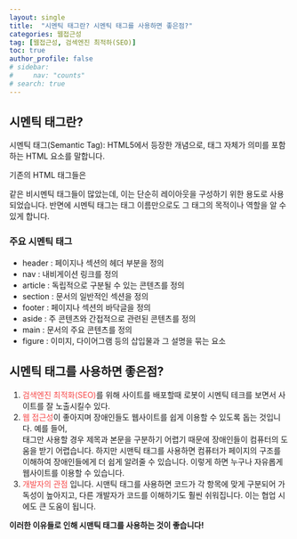 ```yaml
---
layout: single
title:  "시멘틱 태그란? 시멘틱 태그를 사용하면 좋은점?"
categories: 웹접근성
tag: [웹접근성, 검섹엔진 최적하(SEO)]
toc: true
author_profile: false
# sidebar:
#     nav: "counts"
# search: true
---
```


## 시멘틱 태그란?

시멘틱 태그(Semantic Tag): HTML5에서 등장한 개념으로, 태그 자체가 의미를 포함하는 HTML 요소를 말합니다.<br>

기존의 HTML 태그들은 <div> 같은 비시멘틱 태그들이 많았는데, 이는 단순히 레이아웃을 구성하기 위한 용도로 사용되었습니다.
반면에 시멘틱 태그는 태그 이름만으로도 그 태그의 목적이나 역할을 알 수 있게 합니다.

### 주요 시멘틱 태그
* header : 페이지나 섹션의 헤더 부분을 정의
* nav : 내비게이션 링크를 정의
* article : 독립적으로 구분될 수 있는 콘텐츠를 정의
* section : 문서의 일반적인 섹션을 정의
* footer : 페이지나 섹션의 바닥글을 정의
* aside : 주 콘텐츠와 간접적으로 관련된 콘텐츠를 정의
* main : 문서의 주요 콘텐츠를 정의
* figure : 이미지, 다이어그램 등의 삽입물과 그 설명을 묶는 요소

## 시멘틱 태그를 사용하면 좋은점?

1. <span style="color:#F74747">검색엔진 최적화(SEO)</span>를 위해 사이트를 배포할때 로봇이 시멘틱 테크를 보면서 사이트를 잘 노출시킬수 있다.
2. <span style="color:#F74747">웹 접근성</span>이 좋아지며 장애인들도 웹사이트를 쉽게 이용할 수 있도록 돕는 것입니다. 예를 들어, <div> 태그만 사용할 경우 제목과 본문을 구분하기 어렵기 때문에 장애인들이 컴퓨터의 도움을 받기 어렵습니다. 하지만 시맨틱 태그를 사용하면 컴퓨터가 페이지의 구조를 이해하여 장애인들에게 더 쉽게 알려줄 수 있습니다. 이렇게 하면 누구나 자유롭게 웹사이트를 이용할 수 있습니다.
3. <span style="color:#F74747">개발자의 관점</span> 입니다. 시맨틱 태그를 사용하면 코드가 각 항목에 맞게 구분되어 가독성이 높아지고, 다른 개발자가 코드를 이해하기도 훨씬 쉬워집니다. 이는 협업 시에도 큰 도움이 됩니다.

**이러한 이유들로 인해 시맨틱 태그를 사용하는 것이 좋습니다!**